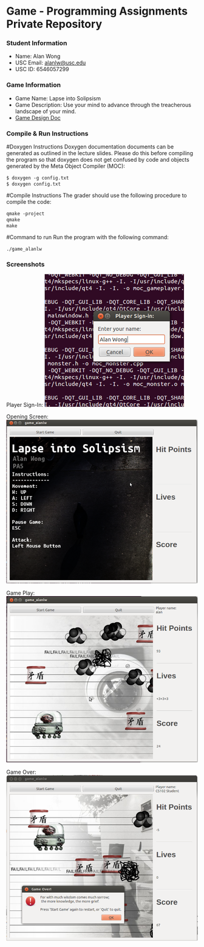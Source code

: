 # Game - Programming Assignments Private Repository
### Student Information
  + Name: Alan Wong
  + USC Email: alanlw@usc.edu
  + USC ID: 6546057299

### Game Information
  + Game Name: Lapse into Solipsism
  + Game Description: Use your mind to advance through the treacherous 
landscape of your mind.
  + [Game Design Doc](GameDesignDoc.md)

### Compile & Run Instructions

#Doxygen Instructions
Doxygen documentation documents can be generated as outlined in the lecture slides.
Please do this before compiling the program so that doxygen does not get confused by code and objects generated by the Meta Object Compiler (MOC):

```shell
$ doxygen -g config.txt
$ doxygen config.txt
```

#Compile Instructions
The grader should use the following procedure to compile the code:
```shell
qmake -project
qmake
make
```
#Command to run
Run the program with the following command:
```shell
./game_alanlw
```


### Screenshots

Player Sign-In:
![Player Sign In](/screenshots/name_entry.png)

Opening Screen:
![Opening Screen](/screenshots/opening_screen.png)

Game Play:
![Game Play](/screenshots/game_play.png)

Game Over:
![Game Over](/screenshots/game_over.png)

